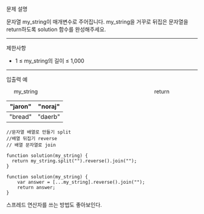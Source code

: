문제 설명

문자열 my\_string이 매개변수로 주어집니다. my\_string을 거꾸로 뒤집은 문자열을 return하도록 solution 함수를 완성해주세요.

---

제한사항

-   1 ≤ my\_string의 길이 ≤ 1,000

---

입출력 예       

     my\_string                                                                              return

| "jaron" | "noraj" |
| --- | --- |
| "bread" | "daerb" |

```
//문자열 배열로 만들기 split
//배열 뒤집기 reverse
// 배열 문자열로 join

function solution(my_string) {
  return my_string.split("").reverse().join("");
}
```

```
function solution(my_string) {
    var answer = [...my_string].reverse().join("");
    return answer;
}
```

스프레드 연산자를 쓰는 방법도 좋아보인다.
